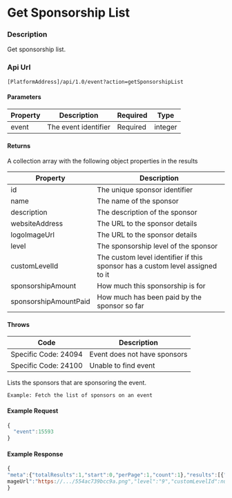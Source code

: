 # Get Sponsorship List

### Description

Get sponsorship list.

### Api Url

`[PlatformAddress]/api/1.0/event?action=getSponsorshipList`

#### Parameters

| Property | Description | Required | Type |
| --- | --- | --- |--- |
| event | The event identifier | Required | integer |

#### Returns

A collection array with the following object properties in the results

| Property | Description |
| --- | --- |
| id | The unique sponsor identifier |
| name | The name of the sponsor |
| description | The description of the sponsor |
| websiteAddress | The URL to the sponsor details |
| logoImageUrl | The URL to the sponsor details |
| level | The sponsorship level of the sponsor |
| customLevelId | The custom level identifier if this sponsor has a custom level assigned to it |
| sponsorshipAmount | How much this sponsorship is for |
| sponsorshipAmountPaid | How much has been paid by the sponsor so far |

#### Throws

| Code | Description |
| --- | --- |
| Specific Code: 24094 | Event does not have sponsors |
| Specific Code: 24100 | Unable to find event |

Lists the sponsors that are sponsoring the event.

`Example: Fetch the list of sponsors on an event`

#### Example Request

```javascript
{
  "event":15593
}
```

#### Example Response

```javascript
{
"meta":{"totalResults":1,"start":0,"perPage":1,"count":1},"results":[{"id":"1","name":"Test Sponsor for event 1","description":"...","websiteAddress":"www.sponsor1.com","logoI
mageUrl":"https://.../554ac739bcc9a.png","level":"9","customLevelId":null,"sponsorshipAmount":"44","sponsorshipAmountPaid":"4"}]
}
```
